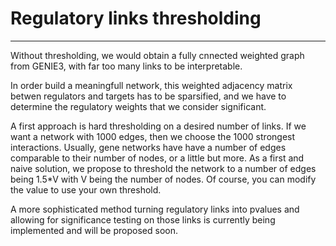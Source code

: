 # Regulatory links thresholding

---

Without thresholding, we would obtain a fully cnnected weighted graph from GENIE3, with far too many links to be interpretable.

In order build a meaningfull network, this weighted adjacency matrix betwen regulators and targets has to be sparsified, and we have to determine the regulatory weights that we consider significant.

A first approach is hard thresholding on a desired number of links. If we want a network with 1000 edges, then we choose the 1000 strongest interactions. Usually, gene networks have have a number of edges comparable to their number of nodes, or a little but more. As a first and naive solution, we propose to threshold the network to a number of edges being 1.5*V with V being the number of nodes.
Of course, you can modify the value to use your own threshold.

A more sophisticated method turning regulatory links into pvalues and allowing for significance testing on those links is currently being implemented and will be proposed soon.